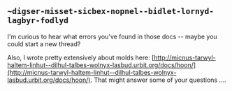 ## `~digser-misset-sicbex-nopnel--bidlet-lornyd-lagbyr-fodlyd`
I'm curious to hear what errors you've found in those docs -- maybe you could start a new thread?

Also, I wrote pretty extensively about molds here: [http://micnus-tarwyl-haltem-linhut--dilhul-talbes-wolnyx-lasbud.urbit.org/docs/hoon/](http://micnus-tarwyl-haltem-linhut--dilhul-talbes-wolnyx-lasbud.urbit.org/docs/hoon/). That might answer some of your questions ....